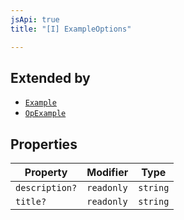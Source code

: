 ```yaml
---
jsApi: true
title: "[I] ExampleOptions"

---
```

## Extended by

- [`Example`](Example.md)
- [`OpExample`](OpExample.md)

## Properties

| Property | Modifier | Type |
| ------ | ------ | ------ |
| `description?` | `readonly` | `string` |
| `title?` | `readonly` | `string` |
